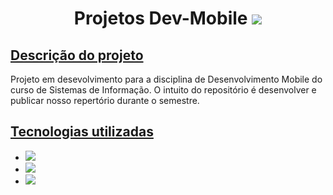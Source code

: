 <!DOCTYPE html>
<html lang="en">
<head>
    <meta charset="UTF-8">
    <meta name="viewport" content="width=device-width, initial-scale=1.0">
</head>
<body>
    
<h1 align="center"> Projetos Dev-Mobile 
    <label>
    <img loading="lazy" src="https://img.shields.io/badge/status-Ativo-green"/>
    </label>
</h1>
<h2 align="left"><ins> Descrição do projeto </ins></h2>
<p>Projeto em desevolvimento para a disciplina de Desenvolvimento Mobile do curso de Sistemas de Informação. O intuito do repositório é desenvolver e publicar nosso repertório durante o semestre. </p>

<h2><ins> Tecnologias utilizadas </ins></h2>
<ul>
    <li><img loading="lazy" src="https://img.shields.io/badge/Java%208-grey"></li>
    <li><img loading="lazy" src="https://img.shields.io/badge/Intelij%20IDEA-grey"></li>
    <li><img loading="lazy" src="https://img.shields.io/badge/Kotlin-grey"></li>
</ul>


</body>
</html>
